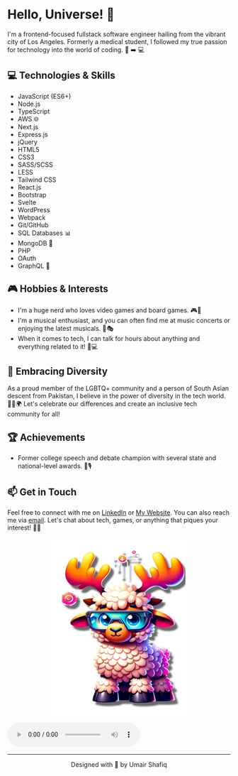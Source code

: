<!-- Title -->
# Hello, Universe! 🌌

<!-- Introduction -->
I'm a frontend-focused fullstack software engineer hailing from the vibrant city of Los Angeles. Formerly a medical student, I followed my true passion for technology into the world of coding. 🏥 ➡️ 💻

<!-- Technologies -->
## 💻 Technologies & Skills
- JavaScript (ES6+)
- Node.js
- TypeScript
- AWS 🌐
- Next.js
- Express.js
- jQuery
- HTML5
- CSS3
- SASS/SCSS
- LESS
- Tailwind CSS
- React.js
- Bootstrap
- Svelte
- WordPress
- Webpack
- Git/GitHub
- SQL Databases 📊
- MongoDB 🍃
- PHP
- OAuth
- GraphQL 🚀

<!-- Interests -->
## 🎮 Hobbies & Interests
- I'm a huge nerd who loves video games and board games. 🎮🎲
- I'm a musical enthusiast, and you can often find me at music concerts or enjoying the latest musicals. 🎵🎭
- When it comes to tech, I can talk for hours about anything and everything related to it! 💬💻

<!-- Diversity and Inclusion -->
## 🌈 Embracing Diversity
As a proud member of the LGBTQ+ community and a person of South Asian descent from Pakistan, I believe in the power of diversity in the tech world. 🏳️‍🌈🌍 Let's celebrate our differences and create an inclusive tech community for all!

<!-- Achievements -->
## 🏆 Achievements
- Former college speech and debate champion with several state and national-level awards. 🏅🎙️

<!-- Contact -->
## 📫 Get in Touch
Feel free to connect with me on [LinkedIn](https://www.linkedin.com/in/umair-w-shafiq/) or [My Website](https://umair-portfolio-two.vercel.app/). You can also reach me via [email](mailto:umairshafiqprof@gmail.com). Let's chat about tech, games, or anything that piques your interest! 📧🌐

<!-- Visuals -->
<p align="center">
  <img src="assets/MooseLamb.png" alt="Mascot Picture" width="300" height="400">
</p>

<audio controls>
  <source src="https://soundcloud.com/stevenuniverse-music/love-like-you-feat-rebecca?si=2e5e72fd60e9468899b4eb2b47e21ca8&utm_source=clipboard&utm_medium=text&utm_campaign=social_sharing" type="audio/mpeg">
  Your browser does not support the audio element.
</audio>

<!-- Footer -->
<hr>
<p align="center">Designed with 💖 by Umair Shafiq</p>
